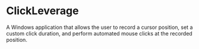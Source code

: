 # ClickLeverage
A Windows application that allows the user to record a cursor position, set a custom click duration, and perform automated mouse clicks at the recorded position.
